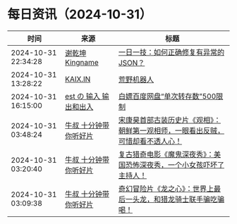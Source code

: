﻿# 每日资讯（2024-10-31）

|时间|来源|标题|
|---|---|---|
|2024-10-31 22:34:28|[谢乾坤 Kingname](http://www.kingname.info/atom.xml)|[一日一技：如何正确修复有异常的JSON？](https://www.kingname.info/2024/10/31/repair-json/)|
|2024-10-31 13:28:22|[KAIX.IN](https://kaix.in/feed/)|[荒野机器人](https://kaix.in/2024/1031-the-wild-robot/)|
|2024-10-31 16:15:00|[est の 输入 输出和出入](https://blog.est.im/rss)|[白嫖百度网盘“单次转存数”500限制](https://blog.est.im/2024/stdout-23)|
|2024-10-31 03:48:24|[牛叔 十分钟带你听好片](https://getpodcast.xyz/data/ximalaya/11534451.xml)|[宋康昊首部古装历史片《观相》：朝鲜第一观相师，一眼看出反贼，可惜却看不透人心！](https://www.ximalaya.com/sound/770224936)|
|2024-10-31 03:20:40|[牛叔 十分钟带你听好片](https://getpodcast.xyz/data/ximalaya/11534451.xml)|[复古猎奇电影《魔鬼深夜秀》：美国恐怖深夜秀，一个小女孩吓坏了主持人！](https://www.ximalaya.com/sound/770219074)|
|2024-10-31 03:09:38|[牛叔 十分钟带你听好片](https://getpodcast.xyz/data/ximalaya/11534451.xml)|[奇幻冒险片《龙之心》：世界上最后一头龙，和猎龙骑士联手骗吃骗喝！](https://www.ximalaya.com/sound/770216847)|
